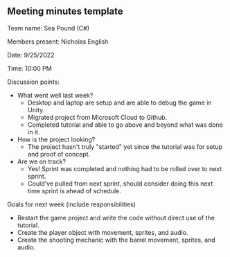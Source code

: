 
## Meeting minutes template

Team name: Sea Pound (C#)

Members present: Nicholas English

Date: 9/25/2022

Time: 10:00 PM

Discussion points: 

* What went well last week?
	* Desktop and laptop are setup and are able to debug the game in Unity.
	* Migrated project from Microsoft Cloud to Github.
	* Completed tutorial and able to go above and beyond what was done in it.
* How is the project looking?
	* The project hasn't truly "started" yet since the tutorial was for setup and proof of concept.
* Are we on track?
	* Yes! Sprint was completed and nothing had to be rolled over to next sprint.
	* Could've pulled from next sprint, should consider doing this next time sprint is ahead of schedule.

Goals for next week (include responsibilities)

* Restart the game project and write the code without direct use of the tutorial.
* Create the player object with movement, sprites, and audio.
* Create the shooting mechanic with the barrel movement, sprites, and audio.

